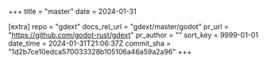+++
title = "master"
date = 2024-01-31

[extra]
repo = "gdext"
docs_rel_url = "gdext/master/godot"
pr_url = "https://github.com/godot-rust/gdext"
pr_author = ""
sort_key = 9999-01-01
date_time = 2024-01-31T21:06:37Z
commit_sha = "1d2b7ce10edca570033328b105106a46a59a2a96"
+++


